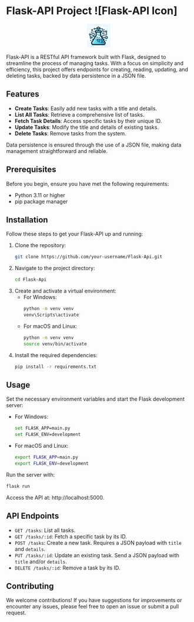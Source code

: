 # Flask-API Project ![Flask-API Icon]

<p align="center">
  <img src="image.png" width="64" height="64" alt="Flask-API Icon">
</p>


Flask-API is a RESTful API framework built with Flask, designed to streamline the process of managing tasks. With a focus on simplicity and efficiency, this project offers endpoints for creating, reading, updating, and deleting tasks, backed by data persistence in a JSON file.

## Features

- **Create Tasks**: Easily add new tasks with a title and details.
- **List All Tasks**: Retrieve a comprehensive list of tasks.
- **Fetch Task Details**: Access specific tasks by their unique ID.
- **Update Tasks**: Modify the title and details of existing tasks.
- **Delete Tasks**: Remove tasks from the system.

Data persistence is ensured through the use of a JSON file, making data management straightforward and reliable.

## Prerequisites

Before you begin, ensure you have met the following requirements:

- Python 3.11 or higher
- pip package manager

## Installation

Follow these steps to get your Flask-API up and running:

1. Clone the repository:
   ```bash
   git clone https://github.com/your-username/Flask-Api.git
   ```
2. Navigate to the project directory:
   ```bash
   cd Flask-Api
   ```
3. Create and activate a virtual environment:
   - For Windows:
     ```bash
     python -m venv venv
     venv\Scripts\activate
     ```
   - For macOS and Linux:
     ```bash
     python -m venv venv
     source venv/bin/activate
     ```
4. Install the required dependencies:
   ```bash
   pip install -r requirements.txt
   ```

## Usage

Set the necessary environment variables and start the Flask development server:

- For Windows:
  ```bash
  set FLASK_APP=main.py
  set FLASK_ENV=development
  ```
- For macOS and Linux:
  ```bash
  export FLASK_APP=main.py
  export FLASK_ENV=development
  ```

Run the server with:

```bash
flask run
```

Access the API at: http://localhost:5000.

## API Endpoints

- `GET /tasks`: List all tasks.
- `GET /tasks/:id`: Fetch a specific task by its ID.
- `POST /tasks`: Create a new task. Requires a JSON payload with `title` and `details`.
- `PUT /tasks/:id`: Update an existing task. Send a JSON payload with `title` and/or `details`.
- `DELETE /tasks/:id`: Remove a task by its ID.

## Contributing

We welcome contributions! If you have suggestions for improvements or encounter any issues, please feel free to open an issue or submit a pull request.


